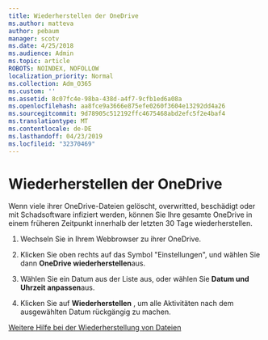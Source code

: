 ```yaml
---
title: Wiederherstellen der OneDrive
ms.author: matteva
author: pebaum
manager: scotv
ms.date: 4/25/2018
ms.audience: Admin
ms.topic: article
ROBOTS: NOINDEX, NOFOLLOW
localization_priority: Normal
ms.collection: Adm_O365
ms.custom: ''
ms.assetid: 8c07fc4e-98ba-438d-a4f7-9cfb1ed6a08a
ms.openlocfilehash: aa8fce9a3666e875efe0260f3604e13292dd4a26
ms.sourcegitcommit: 9d78905c512192ffc4675468abd2efc5f2e4baf4
ms.translationtype: MT
ms.contentlocale: de-DE
ms.lasthandoff: 04/23/2019
ms.locfileid: "32370469"
---
```

# <a name="restore-your-onedrive"></a>Wiederherstellen der OneDrive

Wenn viele ihrer OneDrive-Dateien gelöscht, overwritted, beschädigt oder mit Schadsoftware infiziert werden, können Sie Ihre gesamte OneDrive in einem früheren Zeitpunkt innerhalb der letzten 30 Tage wiederherstellen.
  
1. Wechseln Sie in Ihrem Webbrowser zu ihrer OneDrive.
    
2. Klicken Sie oben rechts auf das Symbol "Einstellungen", und wählen Sie dann **OneDrive wiederherstellen**aus.
    
3. Wählen Sie ein Datum aus der Liste aus, oder wählen Sie **Datum und Uhrzeit anpassen**aus.
    
4. Klicken Sie auf **Wiederherstellen** , um alle Aktivitäten nach dem ausgewählten Datum rückgängig zu machen. 
    
[Weitere Hilfe bei der Wiederherstellung von Dateien](https://go.microsoft.com/fwlink/?linkid=872874)
  

